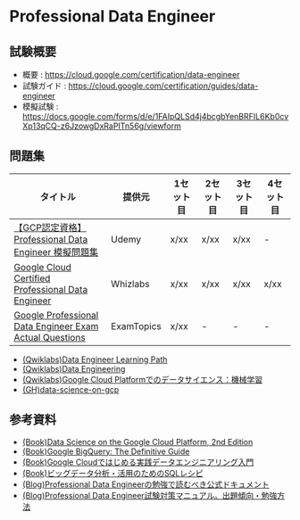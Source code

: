 # Professional Data Engineer
## 試験概要
- 概要 : https://cloud.google.com/certification/data-engineer
- 試験ガイド : https://cloud.google.com/certification/guides/data-engineer
- 模擬試験 : https://docs.google.com/forms/d/e/1FAIpQLSd4j4bcgbYenBRFIL6Kb0cvXp13qCQ-z6JzowgDxRaPITn56g/viewform
## 問題集
| タイトル                                                                                                                             | 提供元     | 1セット目 | 2セット目 | 3セット目 | 4セット目 |
|--------------------------------------------------------------------------------------------------------------------------------------|------------|-----------|-----------|-----------|-----------|
| [【GCP認定資格】   Professional Data Engineer 模擬問題集](https://www.udemy.com/course/gcp-pde-test-ja/learn/quiz/5245444)           | Udemy      | x/xx      | x/xx      | x/xx      | -         |
| [Google Cloud Certified   Professional Data   Engineer](https://www.whizlabs.com/google-cloud-certified-professional-data-engineer/) | Whizlabs   | x/xx      | x/xx      | x/xx      | x/xx      |
| [Google Professional Data   Engineer Exam Actual   Questions](https://www.examtopics.com/exams/google/professional-data-engineer/)   | ExamTopics | x/xx      | -         | -         | -         |# ハンズオン
- [(Qwiklabs)Data Engineer Learning Path](https://www.cloudskillsboost.google/paths/16)
- [(Qwiklabs)Data Engineering](https://www.qwiklabs.com/quests/25)
- [(Qwiklabs)Google Cloud Platformでのデータサイエンス：機械学習](https://www.qwiklabs.com/quests/50)
- [(GH)data-science-on-gcp](https://github.com/GoogleCloudPlatform/data-science-on-gcp)
## 参考資料
- [(Book)Data Science on the Google Cloud Platform, 2nd Edition](https://www.oreilly.com/library/view/data-science-on/9781098118945/)
- [(Book)Google BigQuery: The Definitive Guide](https://www.oreilly.com/library/view/google-bigquery-the/9781492044451/)
- [(Book)Google Cloudではじめる実践データエンジニアリング入門](https://gihyo.jp/book/2021/978-4-297-11948-5)
- [(Book)ビッグデータ分析・活用のためのSQLレシピ](https://book.mynavi.jp/ec/products/detail/id=65863)
- [(Blog)Professional Data Engineerの勉強で読むべき公式ドキュメント](https://kakiblo.com/gcp-qualification-doc/)
- [(Blog)Professional Data Engineer試験対策マニュアル。出題傾向・勉強方法](https://blog.g-gen.co.jp/entry/professional-data-engineer)
